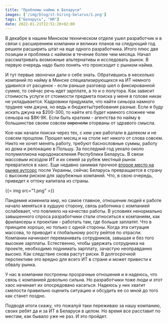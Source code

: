 ```yaml
---
title: "Проблемы найма в Беларуси"
images: ['/img/blog/it-hiring-belarus/1.png']
tags: ["Беларусь", "HR"]
date: 2022-01-21T22:51:20+02:00
---
```


В декабре в нашем Минском техническом отделе ушел разработчик и в связи с расширением компании и великих планов на
следующий год решили расширить штат на еще одного разработчика. Итого плюс две позиции и проблема с наймом в течение
более чем месяца. Начал рассматривать возможные альтернативы и исследовать рынок. В первую очередь надо было понять что
происходит с рынком найма.

<!--more-->

И тут первые звоночки дали о себе знать. Обратившись в несколько компаний по найму в Минске специализирующихся на ИТ
немного удивился от расценок - если раньше разговор шел о фиксированной сумме, то сейчас речь идет зарплате, а то и о
полутора. Как зависит стоимость услуги от стоимости предмета поиска у меня в голове никак не укладывается. Кадровики
придумали, что найти синьора намного труднее чем джуна, но ведь и бюджеты/требования разные. Если я буду искать джуна на
$200-300, то найти его будет намного сложнее чем сеньора на $8К-9К. Если быть кратким - агентства по найму в большинстве
своем совсем ~~охренели~~ оторваны от здравого смысла.

Кое-как начали поиски через тех, с кем уже работали в далеком и не совсем прошлом. Прошел месяц и на столе нет никого от
слова совсем. Никто не хочет менять работу, требуют баснословные суммы, работу из дома и релокацию в Польшу. За
последний год уехало около полумиллиона народонаселения Республики Беларусь. В связи массовым исходом ИТ и их семей за
рубеж местный рынок превратился в хаос. Еще недавно занимая
прочное [второе место на рынке аутсорс](https://www.daxx.com/blog/development-trends/average-rates-offshore-developers)
после Украины, сейчас Беларусь превращается в страну с высоким риском для зарубежных компаний. Что, в свою очередь,
приведет к оттоку капитала из страны.

{{< img src="1.png" >}}

Пандемия изменила мир, но самое главное, отношение людей к работе начало меняться в худшую сторону, связь работника с
компанией ослабевает, что повлияло на качество работы. В условиях ненормально завышенного спроса разработчики стали
относиться к компаниям, как фрилансеры к проектам - работать там, где больше заплатят. Что в принципе хорошо, но только
с одной стороны. Когда эта ситуация массова, то приводит к глобальному росту рейтов по отрасли. Компании начинают
переманивать сотрудников, завышая и без того высокие зарплаты. Естественно, чтобы удержать сотрудника на проекте,
необходимо поднимать зарплату, зачастую неоправданно высоко. Как следствие снова растут риски. В долгосрочной
перспективе это вредно для всего ИТ в стране и может привести к обвалу рынка.

У нас в компании построены прозрачные отношения и я надеюсь, что связь с компанией довольно сильна. Но разработчики тоже
люди и этот хаос начинает их опосредовано касаться. Надеюсь у них хватит смелости правильно оценить ситуацию и обсудить
ее со мной до того как станет поздно.

Подводя итоги скажу, что пожалуй таки переживаю за нашу компанию, своих ребят да и за ИТ в Беларуси в целом. Но время
все расставит по местам, как бывало уже не раз. И это пройдет.